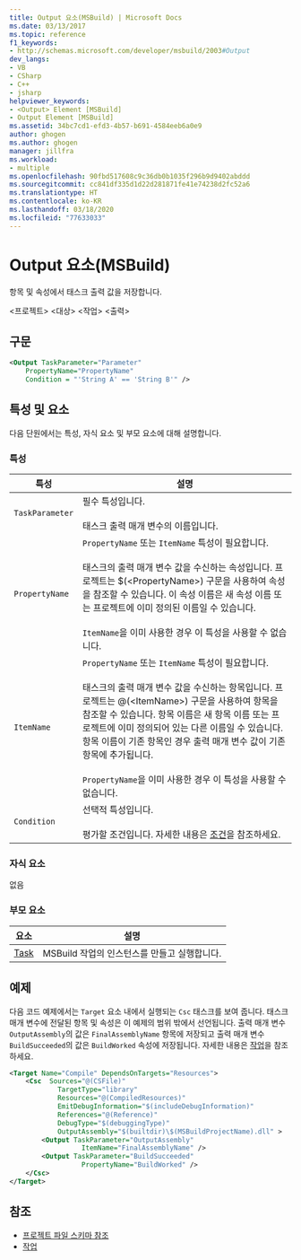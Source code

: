 ```yaml
---
title: Output 요소(MSBuild) | Microsoft Docs
ms.date: 03/13/2017
ms.topic: reference
f1_keywords:
- http://schemas.microsoft.com/developer/msbuild/2003#Output
dev_langs:
- VB
- CSharp
- C++
- jsharp
helpviewer_keywords:
- <Output> Element [MSBuild]
- Output Element [MSBuild]
ms.assetid: 34bc7cd1-efd3-4b57-b691-4584eeb6a0e9
author: ghogen
ms.author: ghogen
manager: jillfra
ms.workload:
- multiple
ms.openlocfilehash: 90fbd517608c9c36db0b1035f296b9d9402abddd
ms.sourcegitcommit: cc841df335d1d22d281871fe41e74238d2fc52a6
ms.translationtype: HT
ms.contentlocale: ko-KR
ms.lasthandoff: 03/18/2020
ms.locfileid: "77633033"
---
```

# <a name="output-element-msbuild"></a>Output 요소(MSBuild)

항목 및 속성에서 태스크 출력 값을 저장합니다.

 \<프로젝트> \<대상> \<작업> \<출력>

## <a name="syntax"></a>구문

```xml
<Output TaskParameter="Parameter"
    PropertyName="PropertyName"
    Condition = "'String A' == 'String B'" />
```

## <a name="attributes-and-elements"></a>특성 및 요소

 다음 단원에서는 특성, 자식 요소 및 부모 요소에 대해 설명합니다.

### <a name="attributes"></a>특성

|특성|설명|
|---------------|-----------------|
|`TaskParameter`|필수 특성입니다.<br /><br /> 태스크 출력 매개 변수의 이름입니다.|
|`PropertyName`|`PropertyName` 또는 `ItemName` 특성이 필요합니다.<br /><br /> 태스크의 출력 매개 변수 값을 수신하는 속성입니다. 프로젝트는 $(\<PropertyName>) 구문을 사용하여 속성을 참조할 수 있습니다. 이 속성 이름은 새 속성 이름 또는 프로젝트에 이미 정의된 이름일 수 있습니다.<br /><br /> `ItemName`을 이미 사용한 경우 이 특성을 사용할 수 없습니다.|
|`ItemName`|`PropertyName` 또는 `ItemName` 특성이 필요합니다.<br /><br /> 태스크의 출력 매개 변수 값을 수신하는 항목입니다. 프로젝트는 @(\<ItemName>) 구문을 사용하여 항목을 참조할 수 있습니다. 항목 이름은 새 항목 이름 또는 프로젝트에 이미 정의되어 있는 다른 이름일 수 있습니다. 항목 이름이 기존 항목인 경우 출력 매개 변수 값이 기존 항목에 추가됩니다. <br /><br /> `PropertyName`을 이미 사용한 경우 이 특성을 사용할 수 없습니다.|
|`Condition`|선택적 특성입니다.<br /><br /> 평가할 조건입니다. 자세한 내용은 [조건](../msbuild/msbuild-conditions.md)을 참조하세요.|

### <a name="child-elements"></a>자식 요소

 없음

### <a name="parent-elements"></a>부모 요소

| 요소 | 설명 |
| - | - |
| [Task](../msbuild/task-element-msbuild.md) | MSBuild 작업의 인스턴스를 만들고 실행합니다. |

## <a name="example"></a>예제

 다음 코드 예제에서는 `Target` 요소 내에서 실행되는 `Csc` 태스크를 보여 줍니다. 태스크 매개 변수에 전달된 항목 및 속성은 이 예제의 범위 밖에서 선언됩니다. 출력 매개 변수 `OutputAssembly`의 값은 `FinalAssemblyName` 항목에 저장되고 출력 매개 변수 `BuildSucceeded`의 값은 `BuildWorked` 속성에 저장됩니다. 자세한 내용은 [작업](../msbuild/msbuild-tasks.md)을 참조하세요.

```xml
<Target Name="Compile" DependsOnTargets="Resources">
    <Csc  Sources="@(CSFile)"
            TargetType="library"
            Resources="@(CompiledResources)"
            EmitDebugInformation="$(includeDebugInformation)"
            References="@(Reference)"
            DebugType="$(debuggingType)"
            OutputAssembly="$(builtdir)\$(MSBuildProjectName).dll" >
        <Output TaskParameter="OutputAssembly"
                  ItemName="FinalAssemblyName" />
        <Output TaskParameter="BuildSucceeded"
                  PropertyName="BuildWorked" />
    </Csc>
</Target>
```

## <a name="see-also"></a>참조

- [프로젝트 파일 스키마 참조](../msbuild/msbuild-project-file-schema-reference.md)
- [작업](../msbuild/msbuild-tasks.md)
